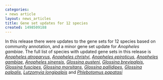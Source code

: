 ```yaml
---
categories:
- news article
layout: news_articles
title: Gene set updates for 12 species
created: 1498509188
---
```

In this release there were updates to the gene sets for 12 species based on community annotation, and a minor gene set update for <i>Anopheles gambiae</i>.  The full list of species with updated gene sets in this release is <i><a href="/organisms/anopheles-atroparvus">Anopheles atroparvus</a></i>,  <i><a href="/organisms/anopheles-christyi">Anopheles christyi</a></i>, <i><a href="/organisms/anopheles-epiroticus">Anopheles epiroticus</a></i>, <i><a href="/organisms/anopheles-gambiae">Anopheles gambiae</a></i>, <i><a href="/organisms/anopheles-sinensis">Anopheles sinensis</a></i>, <i><a href="/organisms/glossina-austeni">Glossina austeni</a></i>, <i><a href="/organisms/glossina-brevipalpis">Glossina brevipalpis</a></i>, <i><a href="/organisms/glossina-fuscipes">Glossina fuscipes</a></i>, <i><a href="/organisms/glossina-morsitans">Glossina morsitans</a></i>, <i><a href="/organisms/glossina-pallidipes">Glossina pallidipes</a></i>, <i><a href="/organisms/glossina-palpalis">Glossina palpalis</a></i>, <i><a href="/organisms/lutzomyia-longipalpis">Lutzomyia longipalpis</a></i> and <i><a href="/organisms/phlebotomus-papatasi">Phlebotomus papatasi</a></i>
